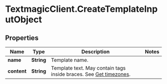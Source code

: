 # TextmagicClient.CreateTemplateInputObject

## Properties
Name | Type | Description | Notes
------------ | ------------- | ------------- | -------------
**name** | **String** | Template name. | 
**content** | **String** | Template text. May contain tags inside braces. See [Get timezones](http://docs.textmagictesting.com/#section/Custom-fields-list-(Merge-tags)). | 


